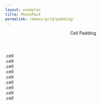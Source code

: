 ```yaml
---
layout: examples
title: PhonePack
permalink: /demos/grid/padding/
---
```


<header class="header header--shadow">
      <div class="header__title">Cell Padding</div>
</header>
    
<section class="content has-header">
<div class="row row--gutters">
            <div class="cell">
                <div class="Demo">.cell</div>
            </div>
            <div class="cell">
                <div class="Demo">.cell</div>
            </div>
        </div>
        <div class="row row--gutters">
            <div class="cell">
                <div class="Demo">.cell</div>
            </div>
            <div class="cell">
                <div class="Demo">.cell</div>
            </div>
            <div class="cell">
                <div class="Demo">.cell</div>
            </div>
        </div>
        <div class="row row--gutters">
            <div class="cell">
                <div class="Demo">.cell</div>
            </div>
            <div class="cell">
                <div class="Demo">.cell</div>
            </div>
            <div class="cell">
                <div class="Demo">.cell</div>
            </div>
            <div class="cell">
                <div class="Demo">.cell</div>
            </div>
        </div>
</section>
  

      
